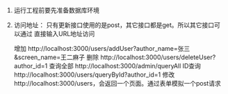 1. 运行工程前要先准备数据库环境

2. 访问地址：
只有更新接口使用的是post，其它接口都是get。所以其它接口可以通过
直接输入URL地址访问

    增加 http://localhost:3000/users/addUser?author_name=张三&screen_name=王二麻子
    删除 http://localhost:3000/users/deleteUser?author_id=1
    查询全部 http://localhost:3000/admin/queryAll
    ID查询 http://localhost:3000/users/queryById?author_id=1
    修改 http://localhost:3000/users，会返回一个页面。通过表单模拟一个post请求